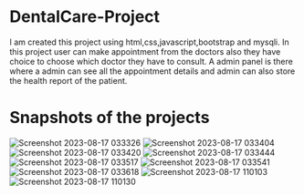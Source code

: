 # DentalCare-Project
I am created this project using html,css,javascript,bootstrap and mysqli.
In this project user can make appointment from the doctors also they have choice to choose which doctor they have to consult.
A admin panel is there where a admin can see all the appointment details and admin can also store the health report of the patient.
# Snapshots of the projects
![Screenshot 2023-08-17 033326](https://github.com/user-attachments/assets/a8dbec1d-9baa-4d37-859c-b483a86e0346)
![Screenshot 2023-08-17 033404](https://github.com/user-attachments/assets/6bf9f9a8-b593-4208-beb5-6d154ec48976)
![Screenshot 2023-08-17 033420](https://github.com/user-attachments/assets/64477262-f141-4ff2-878b-d7cf5914297a)
![Screenshot 2023-08-17 033444](https://github.com/user-attachments/assets/822d4562-811d-4046-b60e-395abf9dc2ee)
![Screenshot 2023-08-17 033517](https://github.com/user-attachments/assets/f22bca34-4806-42be-8a79-76765b5bf99e)
![Screenshot 2023-08-17 033541](https://github.com/user-attachments/assets/e46eaae5-ff9b-4d6d-9736-bf2ac511868c)
![Screenshot 2023-08-17 033618](https://github.com/user-attachments/assets/ea1c5f5d-1d76-4e46-a230-f5f4d008227a)
![Screenshot 2023-08-17 110103](https://github.com/user-attachments/assets/d04e7de9-3901-4d8e-a218-26cd19eca2b9)
![Screenshot 2023-08-17 110130](https://github.com/user-attachments/assets/5065d851-3114-40a5-beda-0f578fff8d14)



